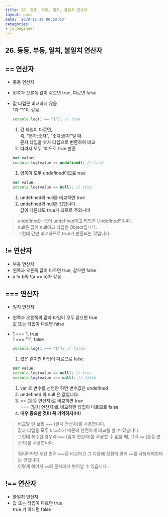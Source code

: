 ```yaml
---
title: 26. 동등, 부등, 일치, 불일치 연산자
layout: post
date: '2020-11-19 06:18:00'
categories:
- js_beginner
---
```


## 26. 동등, 부등, 일치, 불일치 연산자

## == 연산자

* 동등 연산자
* 왼쪽과 오른쪽 값이 같으면 true, 다르면 false
* 값 타입은 비교하지 않음  
  1과 "1"이 같음
  
    ```javascript
    console.log(1 == "1"); // true
    ```
    
    1. 값 타입이 다르면,  
       즉, "문자:숫자", "숫자:문자"일 때  
       문자 타입을 숫자 타입으로 변환하여 비교
    2. 따라서 모두 1이므로 true 반환
    
    ```javascript
    var value;
    console.log(value == undefined); // true
    ```
    
    1. 양쪽이 모두 undefined이므로 true
    
    ```javascript
    var value;
    console.log(value == null); // true
    ```
    
    1. undefined와 null을 비교하면 true
    2. undefined와 null은 값입니다.  
       값이 다른데도 true가 되므로 주의~!!!!
       
>undefined는 값이 undefined이고 타입은 Undefined입니다.  
>null은 값이 null이고 타입은 Object입니다.  
>그런데 값만 비교하므로 true가 반환되는 것입니다.

## != 연산자

* 부등 연산자
* 왼쪽과 오른쪽 값이 다르면 true, 같으면 false
* a != b와 !(a == b)가 같음

## === 연산자

* 일치 연산자
* 왼쪽과 오른쪽의 값과 타입이 모두 같으면 true  
  값 또는 타입이 다르면 false
* 1 === 1, true  
  1 === "1", false
  
    ```javascript
    console.log(1 === "1"); // false
    ```
    
    1. 값은 같지만 타입이 다르므로 false
    
    ```javascript
    var value;
    console.log(value == null); // true
    console.log(value === null); // false
    ```
    
    1. var 로 변수를 선언만 하면 변수값은 undefined
    2. undefined 와 null 은 값입니다.
    3. == (동등 연산자)로 비교하면 true  
       === (일치 연산자)로 비교하면 타입이 다르므로 false
    4. **매우 중요한 것!!! 꼭 기억하자!!!!!**
    
>비교할 땐 보통 `===` (일치 연산자)를 사용합니다.  
>값과 타입을 모두 비교하기 때문에 안전하게 비교를 할 수 있습니다.  
>그런데 특수한 경우라 `===` (일치 연산자)를 사용할 수 없을 때, 그때 `==` (동등 연산자)를 사용합니다.  
>
>정리하자면 우선 먼저 `===`로 비교하고 그 다음에 상황에 맞춰 `==`를 사용해야한다는 것입니다.  
>이렇게 해야지 `==`의 문제에서 벗어날 수 있습니다.

## !== 연산자

* 불일치 연산자
* 값 또는 타입이 다르면 true  
  true 가 아니면 false